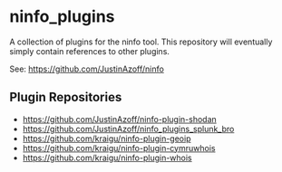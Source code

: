 ninfo_plugins
=============

A collection of plugins for the ninfo tool. This repository will eventually simply contain references to other plugins.

See: https://github.com/JustinAzoff/ninfo

Plugin Repositories
-------------------

* https://github.com/JustinAzoff/ninfo-plugin-shodan
* https://github.com/JustinAzoff/ninfo_plugins_splunk_bro
* https://github.com/kraigu/ninfo-plugin-geoip
* https://github.com/kraigu/ninfo-plugin-cymruwhois
* https://github.com/kraigu/ninfo-plugin-whois
